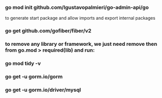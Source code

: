 ### go mod init github.com/lgustavopalmieri/go-admin-api/go

to generate start package and allow imports and export internal packages

### go get github.com/gofiber/fiber/v2

### to remove any library or framework, we just need remove then from go.mod > required(lib) and run:

### go mod tidy -v

### go get -u gorm.io/gorm

### go get -u gorm.io/driver/mysql
